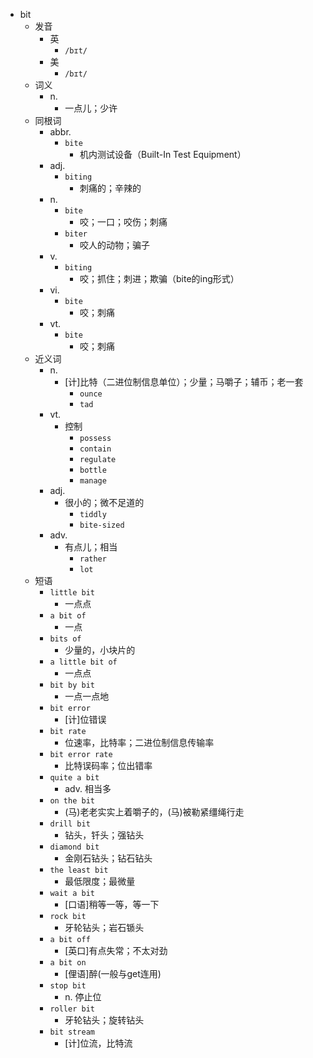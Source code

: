 - bit
  - 发音
    - 英
      - `/bɪt/`
    - 美
      - `/bɪt/`
  - 词义
    - n.
      - 一点儿；少许
  - 同根词
    - abbr.
      - `bite`
        - 机内测试设备（Built-In Test Equipment）
    - adj.
      - `biting`
        - 刺痛的；辛辣的
    - n.
      - `bite`
        - 咬；一口；咬伤；刺痛
      - `biter`
        - 咬人的动物；骗子
    - v.
      - `biting`
        - 咬；抓住；刺进；欺骗（bite的ing形式）
    - vi.
      - `bite`
        - 咬；刺痛
    - vt.
      - `bite`
        - 咬；刺痛
  - 近义词
    - n.
      - [计]比特（二进位制信息单位）；少量；马嚼子；辅币；老一套
        - `ounce`
        - `tad`
    - vt.
      - 控制
        - `possess`
        - `contain`
        - `regulate`
        - `bottle`
        - `manage`
    - adj.
      - 很小的；微不足道的
        - `tiddly`
        - `bite-sized`
    - adv.
      - 有点儿；相当
        - `rather`
        - `lot`
  - 短语
    - `little bit`
      - 一点点 
    - `a bit of`
      - 一点 
    - `bits of`
      - 少量的，小块片的 
    - `a little bit of`
      - 一点点 
    - `bit by bit`
      - 一点一点地 
    - `bit error`
      - [计]位错误 
    - `bit rate`
      - 位速率，比特率；二进位制信息传输率 
    - `bit error rate`
      - 比特误码率；位出错率 
    - `quite a bit`
      - adv. 相当多 
    - `on the bit`
      - (马)老老实实上着嚼子的，(马)被勒紧缰绳行走 
    - `drill bit`
      - 钻头，钎头；强钻头 
    - `diamond bit`
      - 金刚石钻头；钻石钻头 
    - `the least bit`
      - 最低限度；最微量 
    - `wait a bit`
      - [口语]稍等一等，等一下 
    - `rock bit`
      - 牙轮钻头；岩石锧头 
    - `a bit off`
      - [英口]有点失常；不太对劲 
    - `a bit on`
      - [俚语]醉(一般与get连用) 
    - `stop bit`
      - n. 停止位 
    - `roller bit`
      - 牙轮钻头；旋转钻头 
    - `bit stream`
      - [计]位流，比特流 
